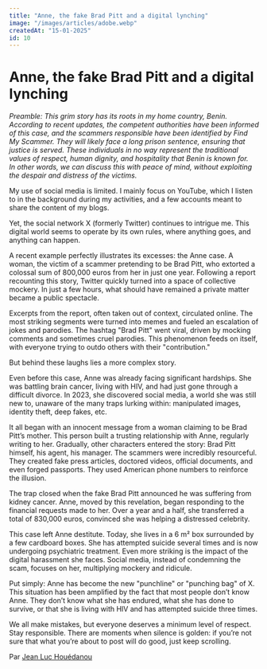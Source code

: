 ```yaml
---
title: "Anne, the fake Brad Pitt and a digital lynching"
image: "/images/articles/adobe.webp"
createdAt: "15-01-2025"
id: 10
---
```


# Anne, the fake Brad Pitt and a digital lynching

_Preamble: This grim story has its roots in my home country, Benin. According to recent updates, the competent authorities have been informed of this case, and the scammers responsible have been identified by Find My Scammer. They will likely face a long prison sentence, ensuring that justice is served. These individuals in no way represent the traditional values of respect, human dignity, and hospitality that Benin is known for._  
_In other words, we can discuss this with peace of mind, without exploiting the despair and distress of the victims._

My use of social media is limited. I mainly focus on YouTube, which I listen to in the background during my activities, and a few accounts meant to share the content of my blogs.

Yet, the social network X (formerly Twitter) continues to intrigue me. This digital world seems to operate by its own rules, where anything goes, and anything can happen.

A recent example perfectly illustrates its excesses: the Anne case. A woman, the victim of a scammer pretending to be Brad Pitt, who extorted a colossal sum of 800,000 euros from her in just one year. Following a report recounting this story, Twitter quickly turned into a space of collective mockery. In just a few hours, what should have remained a private matter became a public spectacle.

Excerpts from the report, often taken out of context, circulated online. The most striking segments were turned into memes and fueled an escalation of jokes and parodies. The hashtag "Brad Pitt" went viral, driven by mocking comments and sometimes cruel parodies. This phenomenon feeds on itself, with everyone trying to outdo others with their "contribution."

But behind these laughs lies a more complex story.

Even before this case, Anne was already facing significant hardships. She was battling brain cancer, living with HIV, and had just gone through a difficult divorce. In 2023, she discovered social media, a world she was still new to, unaware of the many traps lurking within: manipulated images, identity theft, deep fakes, etc.

It all began with an innocent message from a woman claiming to be Brad Pitt’s mother. This person built a trusting relationship with Anne, regularly writing to her. Gradually, other characters entered the story: Brad Pitt himself, his agent, his manager. The scammers were incredibly resourceful. They created fake press articles, doctored videos, official documents, and even forged passports. They used American phone numbers to reinforce the illusion.

The trap closed when the fake Brad Pitt announced he was suffering from kidney cancer. Anne, moved by this revelation, began responding to the financial requests made to her. Over a year and a half, she transferred a total of 830,000 euros, convinced she was helping a distressed celebrity.

This case left Anne destitute. Today, she lives in a 6 m² box surrounded by a few cardboard boxes. She has attempted suicide several times and is now undergoing psychiatric treatment. Even more striking is the impact of the digital harassment she faces. Social media, instead of condemning the scam, focuses on her, multiplying mockery and ridicule.

Put simply: Anne has become the new "punchline" or "punching bag" of X. This situation has been amplified by the fact that most people don’t know Anne. They don’t know what she has endured, what she has done to survive, or that she is living with HIV and has attempted suicide three times.

We all make mistakes, but everyone deserves a minimum level of respect. Stay responsible. There are moments when silence is golden: if you’re not sure that what you’re about to post will do good, just keep scrolling.

Par [Jean Luc Houédanou](https://houedanou.com)
